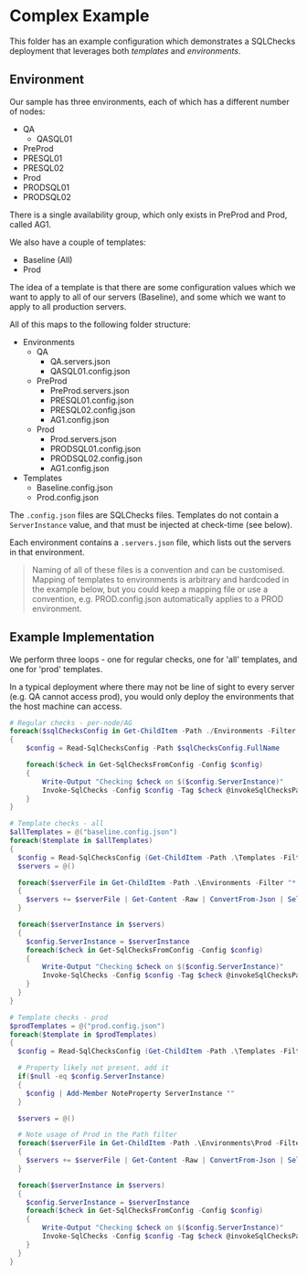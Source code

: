 # Complex Example

This folder has an example configuration which demonstrates a SQLChecks deployment that leverages both _templates_ and _environments_.

## Environment

Our sample has three environments, each of which has a different number of nodes:

- QA
  - QASQL01
- PreProd
 - PRESQL01
 - PRESQL02
- Prod
 - PRODSQL01
 - PRODSQL02

There is a single availability group, which only exists in PreProd and Prod, called AG1.

We also have a couple of templates:

- Baseline (All)
- Prod

The idea of a template is that there are some configuration values which we want to apply to all of our servers (Baseline), and some which we want to apply to all production servers.

All of this maps to the following folder structure:

- Environments
  - QA
    - QA.servers.json
    - QASQL01.config.json
  - PreProd
    - PreProd.servers.json
    - PRESQL01.config.json
    - PRESQL02.config.json
    - AG1.config.json
  - Prod
    - Prod.servers.json
    - PRODSQL01.config.json
    - PRODSQL02.config.json
    - AG1.config.json
- Templates
  - Baseline.config.json
  - Prod.config.json

The `.config.json` files are SQLChecks files.  Templates do not contain a `ServerInstance` value, and that must be injected at check-time (see below).

Each environment contains a `.servers.json` file, which lists out the servers in that environment.

> Naming of all of these files is a convention and can be customised.  Mapping of templates to environments is arbitrary and hardcoded in the example below, but you could keep a mapping file or use a convention, e.g. PROD.config.json automatically applies to a PROD environment.

## Example Implementation

We perform three loops - one for regular checks, one for 'all' templates, and one for 'prod' templates.

In a typical deployment where there may not be line of sight to every server (e.g. QA cannot access prod), you would only deploy the environments that the host machine can access.

```powershell
# Regular checks - per-node/AG
foreach($sqlChecksConfig in Get-ChildItem -Path ./Environments -Filter "*.config.json")
{
    $config = Read-SqlChecksConfig -Path $sqlChecksConfig.FullName

    foreach($check in Get-SqlChecksFromConfig -Config $config)
    {
        Write-Output "Checking $check on $($config.ServerInstance)"
        Invoke-SqlChecks -Config $config -Tag $check @invokeSqlChecksParameters
    }
}

# Template checks - all
$allTemplates = @("baseline.config.json")
foreach($template in $allTemplates)
{
  $config = Read-SqlChecksConfig (Get-ChildItem -Path .\Templates -Filter $template -Recurse).FullName
  $servers = @()

  foreach($serverFile in Get-ChildItem -Path .\Environments -Filter "*.servers.json" -Recurse)
  {
    $servers += $serverFile | Get-Content -Raw | ConvertFrom-Json | Select-Object -Expand ServerInstances
  }

  foreach($serverInstance in $servers)
  {
    $config.ServerInstance = $serverInstance
    foreach($check in Get-SqlChecksFromConfig -Config $config)
    {
        Write-Output "Checking $check on $($config.ServerInstance)"
        Invoke-SqlChecks -Config $config -Tag $check @invokeSqlChecksParameters
    }
  }
}

# Template checks - prod
$prodTemplates = @("prod.config.json")
foreach($template in $prodTemplates)
{
  $config = Read-SqlChecksConfig (Get-ChildItem -Path .\Templates -Filter $template -Recurse).FullName

  # Property likely not present, add it
  if($null -eq $config.ServerInstance)
  {
    $config | Add-Member NoteProperty ServerInstance ""
  }

  $servers = @()

  # Note usage of Prod in the Path filter
  foreach($serverFile in Get-ChildItem -Path .\Environments\Prod -Filter "*.servers.json" -Recurse)
  {
    $servers += $serverFile | Get-Content -Raw | ConvertFrom-Json | Select-Object -Expand ServerInstances
  }

  foreach($serverInstance in $servers)
  {
    $config.ServerInstance = $serverInstance
    foreach($check in Get-SqlChecksFromConfig -Config $config)
    {
        Write-Output "Checking $check on $($config.ServerInstance)"
        Invoke-SqlChecks -Config $config -Tag $check @invokeSqlChecksParameters
    }
  }
}
```